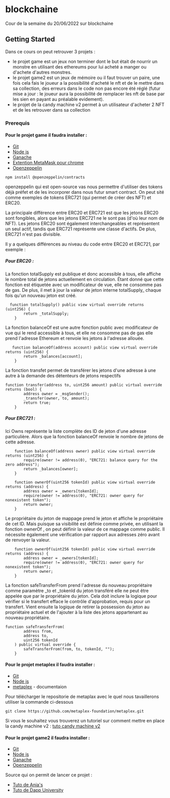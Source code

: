 # blockchaine
Cour de la semaine du 20/06/2022 sur blockchaine

## Getting Started

Dans ce cours on peut retrouver 3 projets : 
  - le projet game est un jeux non terminer dont le but était de nourrir un monstre en utilisant des ethereums pour lui acheté a manger ou d'achete d'autres monstres. 
  - le projet game2 est un jeux de mémoire ou il faut trouver un paire, une fois cela fais le joueur a la possibilité d'acheté le nft et de le mettre dans sa collection, des erreurs dans le code non pas encore été réglé (futur mise a jour : le joueur aura la possibilité de remplacer les nft de base par les sien en payant au préalable evidement). 
  - le projet de la candy machine v2 permet à un utilisateur d'acheter 2 NFT et de les retrouver dans sa collection

### Prerequis

#### Pour le projet game il faudra installer : 

* [Git](https://git-scm.com/) 
* [Node js](https://nodejs.org/en/) 
* [Ganache](https://trufflesuite.com/ganache/) 
* [Extention MetaMask pour chrome]() 
* [Openzeppelin](https://www.npmjs.com/package/openzeppelin-solidity) 

```
npm install @openzeppelin/contracts
```

openzeppelin qui est open-source vas nous permettre d'utiliser des tokens déjà préfet et de les incorporer dans nous futur smart contract. On peut sité comme exemples de tokens ERC721 (qui permet de créer des NFT) et ERC20.

La principale différence entre ERC20 et ERC721 est que les jetons ERC20 sont fongibles, alors que les jetons ERC721 ne le sont pas (d'où leur nom de NFT).
Les jetons ERC20 sont également interchangeables et représentent un seul actif, tandis que ERC721 représente une classe d'actifs. De plus, ERC721 n'est pas divisible.

Il y a quelques différences au niveau du code entre ERC20 et ERC721, par exemple :

##### Pour ERC20 :

La fonction totalSupply est publique et donc accessible à tous, elle affiche le nombre total de jetons actuellement en circulation.
Étant donné que cette fonction est étiquetée avec un modificateur de vue, elle ne consomme pas de gas. De plus, il met à jour la valeur de jeton interne totalSupply_ chaque fois qu'un nouveau jeton est créé.

```
  function totalSupply() public view virtual override returns (uint256) {
        return _totalSupply;
    }
```
La fonction balanceOf est une autre fonction public avec modificateur de vue qui le rend accessible à tous, et elle ne consomme pas de gas
elle prend l'adresse Ethereum et renvoie les jetons à l'adresse allouée.

```
   function balanceOf(address account) public view virtual override returns (uint256) {
        return _balances[account];
    }
```
La fonction transfet permet de transférer les jetons d'une adresse à une autre à la demande des détenteurs de jetons respectifs
```
function transfer(address to, uint256 amount) public virtual override returns (bool) {
        address owner = _msgSender();
        _transfer(owner, to, amount);
        return true;
    }
```

##### Pour ERC721 :

Ici Owns représente la liste complète des ID de jeton d'une adresse particulière. Alors que la fonction balanceOf renvoie le nombre de jetons de cette adresse.
```
    function balanceOf(address owner) public view virtual override returns (uint256) {
        require(owner != address(0), "ERC721: balance query for the zero address");
        return _balances[owner];
    }

    function ownerOf(uint256 tokenId) public view virtual override returns (address) {
        address owner = _owners[tokenId];
        require(owner != address(0), "ERC721: owner query for nonexistent token");
        return owner;
    }
```

Le propriétaire du jeton de mappage prend le jeton et affiche le propriétaire de cet ID. 
Mais puisque sa visibilité est définie comme privée, en utilisant la fonction ownerOf , on peut définir la valeur de ce mappage comme public. Il nécessite également une vérification par rapport aux adresses zéro avant de renvoyer la valeur.

```
    function ownerOf(uint256 tokenId) public view virtual override returns (address) {
        address owner = _owners[tokenId];
        require(owner != address(0), "ERC721: owner query for nonexistent token");
        return owner;
    }
```

La fonction safeTransferFrom prend l'adresse du nouveau propriétaire comme paramètre _to et _tokenId du jeton transféré
elle ne peut être appelée que par le propriétaire du jeton. Cela doit inclure la logique pour vérifier si le transfert efface le contrôle d'approbation, requis pour un transfert. Vient ensuite la logique de retirer la possession du jeton au propriétaire actuel et de l'ajouter à la liste des jetons appartenant au nouveau propriétaire.

```
function safeTransferFrom(
        address from,
        address to,
        uint256 tokenId
    ) public virtual override {
        safeTransferFrom(from, to, tokenId, "");
    }
```

#### Pour le projet metaplex il faudra installer :

* [Git](https://git-scm.com/) 
* [Node js](https://nodejs.org/en/) 
* [metaplex](https://docs.metaplex.com/candy-machine-v2/introduction) - documentaion

Pour télécharger le repositorie de metaplax avec le quel nous tavaillerons utiliser la commande ci-dessous

```
git clone https://github.com/metaplex-foundation/metaplex.git
```
Si vous le souhaitez vous trouverez un tutoriel sur comment mettre en place la candy machine v2 : [tuto candy machine v2](https://www.youtube.com/watch?v=AJNxmBDRDAk)


#### Pour le projet game2 il faudra installer : 

* [Git](https://git-scm.com/) 
* [Node js](https://nodejs.org/en/) 
* [Ganache](https://trufflesuite.com/ganache/) 
* [Openzeppelin](https://www.npmjs.com/package/openzeppelin-solidity) 

Source qui on permit de lancer ce projet :

* [Tuto de Ania's](https://www.youtube.com/watch?v=tjyDOHzKN0w) 
* [Tuto de Dapp University](https://www.youtube.com/watch?v=x-6ruqmNS3o)
